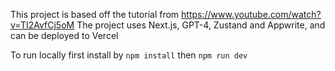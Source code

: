 This project is based off the tutorial from https://www.youtube.com/watch?v=TI2AvfCj5oM
The project uses Next.js, GPT-4, Zustand and Appwrite, and can be deployed to Vercel

To run locally
first install by `npm install`
then `npm run dev`
